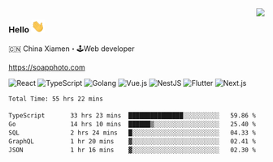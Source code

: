 <img align="right" src="https://github-readme-stats.vercel.app/api?username=yiiu&show_icons=false&bg_color=30,e96443,904e95&title_color=fff&text_color=fff" />

### Hello <img src="https://raw.githubusercontent.com/ABSphreak/ABSphreak/master/gifs/Hi.gif" width="26px" />
 
🇨🇳 China Xiamen・🕹Web developer

https://soapphoto.com

<p align="left"><img src="https://cdn.svgporn.com/logos/react.svg" alt="React" width="32" height="32"/> <img src="https://cdn.svgporn.com/logos/typescript-icon.svg" alt="TypeScript" width="32" height="32"/> <img src="https://cdn.svgporn.com/logos/gopher.svg" alt="Golang" width="32" height="32"/> <img src="https://cdn.svgporn.com/logos/vue.svg" alt="Vue.js" width="32" height="32"/> <img src="https://cdn.svgporn.com/logos/nestjs.svg" alt="NestJS" width="32" height="32"/> <img src="https://cdn.svgporn.com/logos/flutter.svg" alt="Flutter" width="32" height="32"/> <img src="https://cdn.svgporn.com/logos/nextjs-icon.svg" alt="Next.js" width="32" height="32"/></p>


<!--START_SECTION:waka-->

```txt
Total Time: 55 hrs 22 mins

TypeScript       33 hrs 23 mins  ███████████████░░░░░░░░░░   59.86 %
Go               14 hrs 10 mins  ██████▒░░░░░░░░░░░░░░░░░░   25.40 %
SQL              2 hrs 24 mins   █░░░░░░░░░░░░░░░░░░░░░░░░   04.33 %
GraphQL          1 hr 20 mins    ▓░░░░░░░░░░░░░░░░░░░░░░░░   02.41 %
JSON             1 hr 16 mins    ▓░░░░░░░░░░░░░░░░░░░░░░░░   02.30 %
```

<!--END_SECTION:waka-->

